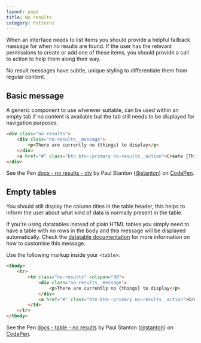 ```yaml
---
layout: page
title: No results
category: Patterns
---
```


When an interface needs to list items you should provide a helpful fallback message for when no results are found. If the user has the relevant permissions to create or add one of these items, you should provide a call to action to help them along their way.

No result messages have subtle, unique styling to differentiate them from regular content.

## Basic message

A generic component to use wherever suitable, can be used within an empty tab if no content is available but the tab still needs to be displayed for navigation purposes.

```html
<div class="no-results">
    <div class="no-results__message">
        <p>There are currently no {things} to display</p>
    </div>
    <a href="#" class="btn btn--primary no-results__action">Create {Thing}</a>
</div>
```

<p data-height="200" data-theme-id="24005" data-slug-hash="23007709f1b7599bd02e9a900d0728fc" data-default-tab="result" data-user="stanton" class='codepen'>See the Pen <a href='http://codepen.io/stanton/pen/23007709f1b7599bd02e9a900d0728fc/'>docs - no results - div</a> by Paul Stanton (<a href='http://codepen.io/stanton'>@stanton</a>) on <a href='http://codepen.io'>CodePen</a>.</p>
<script async src="//assets.codepen.io/assets/embed/ei.js"></script>

## Empty tables

You should still display the column titles in the table header, this helps to inform the user about what kind of data is normally present in the table.

<div class="alert alert-info" role="alert"><i class="fa fa-info-circle"></i> If you're using datatables instead of plain HTML tables you simply need to have a table with no rows in the body and this message will be displayed automatically. Check the <a href="datatable.md">datatable  documentation</a> for more information on how to customise this message.</a></div>

Use the following markup inside your `<table>`:

```html
<tbody>
    <tr>
        <td class="no-results" colspan="99">
            <div class="no-results__message">
                <p>There are currently no {things} to display</p>
            </div>
            <a href="#" class="btn btn--primary no-results__action">Create {Thing}</a>
        </td>
    </tr>
</tbody>
```

<p data-height="250" data-theme-id="24005" data-slug-hash="5910a7eb9ebf079c8f2bddd1acafb645" data-default-tab="result" data-user="stanton" class='codepen'>See the Pen <a href='http://codepen.io/stanton/pen/5910a7eb9ebf079c8f2bddd1acafb645/'>docs - table - no results</a> by Paul Stanton (<a href='http://codepen.io/stanton'>@stanton</a>) on <a href='http://codepen.io'>CodePen</a>.</p>
<script async src="//assets.codepen.io/assets/embed/ei.js"></script
